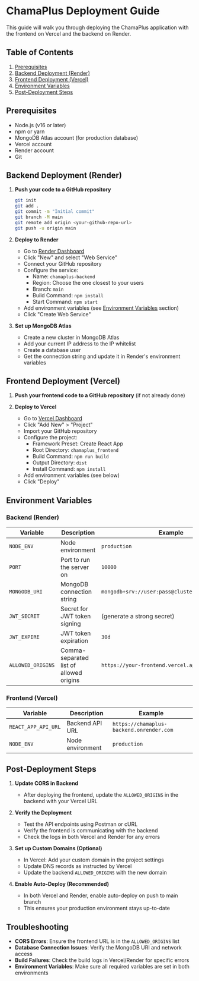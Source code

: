 # ChamaPlus Deployment Guide

This guide will walk you through deploying the ChamaPlus application with the frontend on Vercel and the backend on Render.

## Table of Contents
1. [Prerequisites](#prerequisites)
2. [Backend Deployment (Render)](#backend-deployment-render)
3. [Frontend Deployment (Vercel)](#frontend-deployment-vercel)
4. [Environment Variables](#environment-variables)
5. [Post-Deployment Steps](#post-deployment-steps)

## Prerequisites

- Node.js (v16 or later)
- npm or yarn
- MongoDB Atlas account (for production database)
- Vercel account
- Render account
- Git

## Backend Deployment (Render)

1. **Push your code to a GitHub repository**
   ```bash
   git init
   git add .
   git commit -m "Initial commit"
   git branch -M main
   git remote add origin <your-github-repo-url>
   git push -u origin main
   ```

2. **Deploy to Render**
   - Go to [Render Dashboard](https://dashboard.render.com/)
   - Click "New" and select "Web Service"
   - Connect your GitHub repository
   - Configure the service:
     - Name: `chamaplus-backend`
     - Region: Choose the one closest to your users
     - Branch: `main`
     - Build Command: `npm install`
     - Start Command: `npm start`
   - Add environment variables (see [Environment Variables](#environment-variables) section)
   - Click "Create Web Service"

3. **Set up MongoDB Atlas**
   - Create a new cluster in MongoDB Atlas
   - Add your current IP address to the IP whitelist
   - Create a database user
   - Get the connection string and update it in Render's environment variables

## Frontend Deployment (Vercel)

1. **Push your frontend code to a GitHub repository** (if not already done)

2. **Deploy to Vercel**
   - Go to [Vercel Dashboard](https://vercel.com/dashboard)
   - Click "Add New" > "Project"
   - Import your GitHub repository
   - Configure the project:
     - Framework Preset: Create React App
     - Root Directory: `chamaplus_frontend`
     - Build Command: `npm run build`
     - Output Directory: `dist`
     - Install Command: `npm install`
   - Add environment variables (see below)
   - Click "Deploy"

## Environment Variables

### Backend (Render)

| Variable | Description | Example |
|----------|-------------|---------|
| `NODE_ENV` | Node environment | `production` |
| `PORT` | Port to run the server on | `10000` |
| `MONGODB_URI` | MongoDB connection string | `mongodb+srv://user:pass@cluster.mongodb.net/db` |
| `JWT_SECRET` | Secret for JWT token signing | (generate a strong secret) |
| `JWT_EXPIRE` | JWT token expiration | `30d` |
| `ALLOWED_ORIGINS` | Comma-separated list of allowed origins | `https://your-frontend.vercel.app` |

### Frontend (Vercel)

| Variable | Description | Example |
|----------|-------------|---------|
| `REACT_APP_API_URL` | Backend API URL | `https://chamaplus-backend.onrender.com` |
| `NODE_ENV` | Node environment | `production` |

## Post-Deployment Steps

1. **Update CORS in Backend**
   - After deploying the frontend, update the `ALLOWED_ORIGINS` in the backend with your Vercel URL
   
2. **Verify the Deployment**
   - Test the API endpoints using Postman or cURL
   - Verify the frontend is communicating with the backend
   - Check the logs in both Vercel and Render for any errors

3. **Set up Custom Domains (Optional)**
   - In Vercel: Add your custom domain in the project settings
   - Update DNS records as instructed by Vercel
   - Update the backend `ALLOWED_ORIGINS` with the new domain

4. **Enable Auto-Deploy (Recommended)**
   - In both Vercel and Render, enable auto-deploy on push to main branch
   - This ensures your production environment stays up-to-date

## Troubleshooting

- **CORS Errors**: Ensure the frontend URL is in the `ALLOWED_ORIGINS` list
- **Database Connection Issues**: Verify the MongoDB URI and network access
- **Build Failures**: Check the build logs in Vercel/Render for specific errors
- **Environment Variables**: Make sure all required variables are set in both environments
